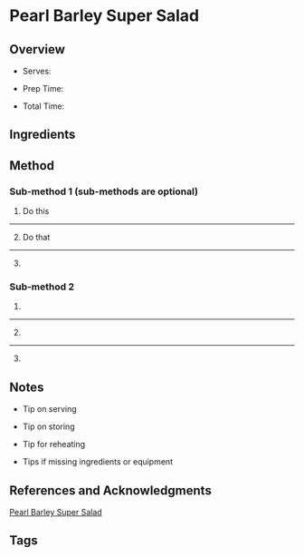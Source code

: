# Pearl Barley Super Salad

## Overview

- Serves:

- Prep Time:

- Total Time:

## Ingredients



## Method

### Sub-method 1 (sub-methods are optional)

1. Do this
---
2. Do that
---
3.

### Sub-method 2

1.
---
2.
---
3.

## Notes

- Tip on serving

- Tip on storing

- Tip for reheating

- Tips if missing ingredients or equipment

## References and Acknowledgments

[Pearl Barley Super Salad](https://www.reddit.com/r/MobKitchen/comments/axk77y/pearl_barley_super_salad/)

## Tags


